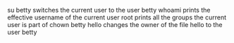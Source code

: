 su betty switches the current user to the user betty
whoami prints the effective username of the current user
root prints all the groups the current user is part of
chown betty hello changes the owner of the file hello to the user betty
